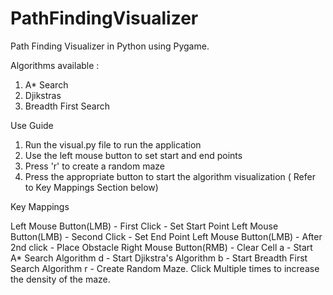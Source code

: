 # PathFindingVisualizer
Path Finding Visualizer in Python using Pygame.

Algorithms available : 
1. A* Search
2. Djikstras
3. Breadth First Search


Use Guide
1. Run the visual.py file to run the application
2. Use the left mouse button to set start and end points
3. Press 'r' to create a random maze
4. Press the appropriate button to start the algorithm visualization ( Refer to Key Mappings Section below)


Key Mappings

Left Mouse Button(LMB) - First Click - Set Start Point
Left Mouse Button(LMB) - Second Click - Set End Point
Left Mouse Button(LMB) - After 2nd click - Place Obstacle
Right Mouse Button(RMB) - Clear Cell
a - Start A* Search Algorithm
d - Start Djikstra's Algorithm
b - Start Breadth First Search Algorithm
r - Create Random Maze. Click Multiple times to increase the density of the maze.



